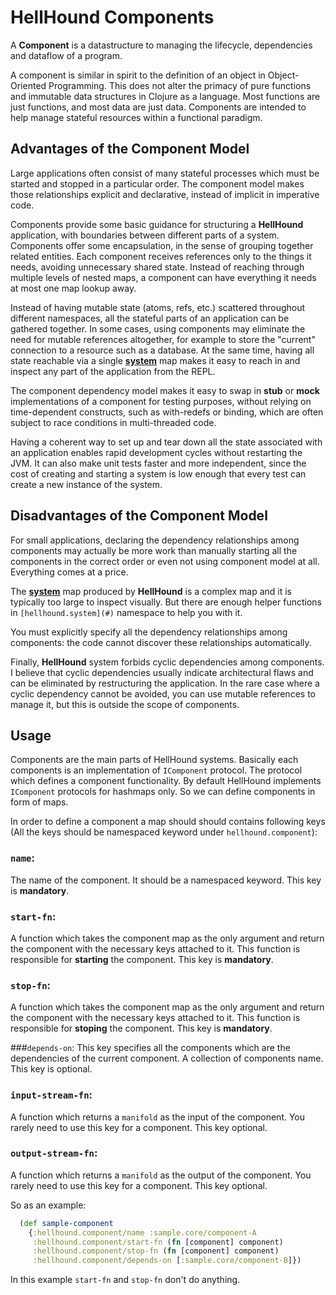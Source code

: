 # HellHound Components
A **Component** is a datastructure to managing the lifecycle, dependencies
and dataflow of a program.

A component is similar in spirit to the definition of an object in Object-Oriented Programming.
This does not alter the primacy of pure functions and immutable data structures in Clojure as
a language. Most functions are just functions, and most data are just data. Components are intended
to help manage stateful resources within a functional paradigm.

## Advantages of the Component Model

Large applications often consist of many stateful processes which must be started and stopped in
a particular order. The component model makes those relationships explicit and declarative, instead
of implicit in imperative code.

Components provide some basic guidance for structuring a **HellHound** application, with boundaries
between different parts of a system. Components offer some encapsulation, in the sense of grouping
together related entities. Each component receives references only to the things it needs, avoiding
unnecessary shared state. Instead of reaching through multiple levels of nested maps, a component
can have everything it needs at most one map lookup away.

Instead of having mutable state (atoms, refs, etc.) scattered throughout different namespaces, all
the stateful parts of an application can be gathered together. In some cases, using components may
eliminate the need for mutable references altogether, for example to store the "current" connection
to a resource such as a database. At the same time, having all state reachable via a single
[**system**](./README.md#overview) map makes it easy to reach in and inspect any part of the application
from the REPL.

The component dependency model makes it easy to swap in **stub** or **mock** implementations of a component
for testing purposes, without relying on time-dependent constructs, such as with-redefs or binding, which are
often subject to race conditions in multi-threaded code.

Having a coherent way to set up and tear down all the state associated with an application enables rapid
development cycles without restarting the JVM. It can also make unit tests faster and more independent,
since the cost of creating and starting a system is low enough that every test can create a new instance
of the system.

## Disadvantages of the Component Model

For small applications, declaring the dependency relationships among components may actually be more work than
manually starting all the components in the correct order or even not using component model at all. Everything
comes at a price.

The [**system**](./README.md#overview) map produced by **HellHound** is a complex map and it is typically too
large to inspect visually. But there are enough helper functions in `[hellhound.system](#)` namespace to help
you with it.

You must explicitly specify all the dependency relationships among components: the code cannot discover these
relationships automatically.

Finally, **HellHound** system forbids cyclic dependencies among components. I believe that cyclic dependencies
usually indicate architectural flaws and can be eliminated by restructuring the application. In the rare case
where a cyclic dependency cannot be avoided, you can use mutable references to manage it, but this is outside
the scope of components.

## Usage
Components are the main parts of HellHound systems. Basically each components is an implementation of `IComponent`
protocol. The protocol which defines a component functionality. By default HellHound implements `IComponent`
protocols for hashmaps only. So we can define components in form of maps.

In order to define a component a map should should contains following keys (All the keys should be namespaced
keyword under `hellhound.component`):

### `name`:
The name of the component. It should be a namespaced keyword.
This key is **mandatory**.

### `start-fn`:
A function which takes the component map as the only argument
and return the component with the necessary keys attached to it. This
function is responsible for **starting** the component.
This key is **mandatory**.

### `stop-fn`:
A function which takes the component map as the only argument
and return the component with the necessary keys attached to it. This
function is responsible for **stoping** the component.
This key is **mandatory**.

###`depends-on`:
This key specifies all the components which are the
 dependencies of the current component. A collection  of components
name.
This key is optional.

### `input-stream-fn`:
A function which returns a `manifold` as the input
of the component. You rarely need to use this key for a component.
This key optional.

### `output-stream-fn`:
A function which returns a `manifold` as the output
of the component. You rarely need to use this key for a component.
This key optional.

So as an example:

```clojure
  (def sample-component
    {:hellhound.component/name :sample.core/component-A
     :hellhound.component/start-fn (fn [component] component)
     :hellhound.component/stop-fn (fn [component] component)
     :hellhound.component/depends-on [:sample.core/component-B]})
```

In this example `start-fn` and `stop-fn` don't do anything.
